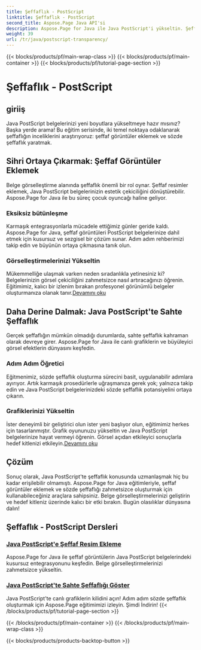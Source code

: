 ```yaml
---
title: Şeffaflık - PostScript
linktitle: Şeffaflık - PostScript
second_title: Aspose.Page Java API'si
description: Aspose.Page for Java ile Java PostScript'i yükseltin. Şeffaf görüntüleri sorunsuz bir şekilde entegre edin ve büyüleyici görselleştirmeler için canlı sözde şeffaflık yaratın.
weight: 39
url: /tr/java/postscript-transparency/
---
```


{{< blocks/products/pf/main-wrap-class >}}
{{< blocks/products/pf/main-container >}}
{{< blocks/products/pf/tutorial-page-section >}}

# Şeffaflık - PostScript

## giriiş

Java PostScript belgelerinizi yeni boyutlara yükseltmeye hazır mısınız? Başka yerde arama! Bu eğitim serisinde, iki temel noktaya odaklanarak şeffaflığın inceliklerini araştırıyoruz: şeffaf görüntüler eklemek ve sözde şeffaflık yaratmak.

## Sihri Ortaya Çıkarmak: Şeffaf Görüntüler Eklemek
Belge görselleştirme alanında şeffaflık önemli bir rol oynar. Şeffaf resimler eklemek, Java PostScript belgelerinizin estetik çekiciliğini dönüştürebilir. Aspose.Page for Java ile bu süreç çocuk oyuncağı haline geliyor.

### Eksiksiz bütünleşme
Karmaşık entegrasyonlarla mücadele ettiğimiz günler geride kaldı. Aspose.Page for Java, şeffaf görüntüleri PostScript belgelerinize dahil etmek için kusursuz ve sezgisel bir çözüm sunar. Adım adım rehberimizi takip edin ve büyünün ortaya çıkmasına tanık olun. 

### Görselleştirmelerinizi Yükseltin
 Mükemmelliğe ulaşmak varken neden sıradanlıkla yetinesiniz ki? Belgelerinizin görsel çekiciliğini zahmetsizce nasıl artıracağınızı öğrenin. Eğitimimiz, kalıcı bir izlenim bırakan profesyonel görünümlü belgeler oluşturmanıza olanak tanır.[Devamını oku](./add-transparent-image/)

## Daha Derine Dalmak: Java PostScript'te Sahte Şeffaflık
Gerçek şeffaflığın mümkün olmadığı durumlarda, sahte şeffaflık kahraman olarak devreye girer. Aspose.Page for Java ile canlı grafiklerin ve büyüleyici görsel efektlerin dünyasını keşfedin.

### Adım Adım Öğretici
Eğitmenimiz, sözde şeffaflık oluşturma sürecini basit, uygulanabilir adımlara ayırıyor. Artık karmaşık prosedürlerle uğraşmanıza gerek yok; yalnızca takip edin ve Java PostScript belgelerinizdeki sözde şeffaflık potansiyelini ortaya çıkarın.

### Grafiklerinizi Yükseltin
 İster deneyimli bir geliştirici olun ister yeni başlıyor olun, eğitimimiz herkes için tasarlanmıştır. Grafik oyununuzu yükseltin ve Java PostScript belgelerinize hayat vermeyi öğrenin. Görsel açıdan etkileyici sonuçlarla hedef kitlenizi etkileyin.[Devamını oku](./show-pseudo-transparency/)

## Çözüm
Sonuç olarak, Java PostScript'te şeffaflık konusunda uzmanlaşmak hiç bu kadar erişilebilir olmamıştı. Aspose.Page for Java eğitimleriyle, şeffaf görüntüler eklemek ve sözde şeffaflığı zahmetsizce oluşturmak için kullanabileceğiniz araçlara sahipsiniz. Belge görselleştirmelerinizi geliştirin ve hedef kitleniz üzerinde kalıcı bir etki bırakın. Bugün olasılıklar dünyasına dalın!
## Şeffaflık - PostScript Dersleri
### [Java PostScript'e Şeffaf Resim Ekleme](./add-transparent-image/)
Aspose.Page for Java ile şeffaf görüntülerin Java PostScript belgelerindeki kusursuz entegrasyonunu keşfedin. Belge görselleştirmelerinizi zahmetsizce yükseltin.
### [Java PostScript'te Sahte Şeffaflığı Göster](./show-pseudo-transparency/)
Java PostScript'te canlı grafiklerin kilidini açın! Adım adım sözde şeffaflık oluşturmak için Aspose.Page eğitimimizi izleyin. Şimdi İndirin!
{{< /blocks/products/pf/tutorial-page-section >}}

{{< /blocks/products/pf/main-container >}}
{{< /blocks/products/pf/main-wrap-class >}}

{{< blocks/products/products-backtop-button >}}

